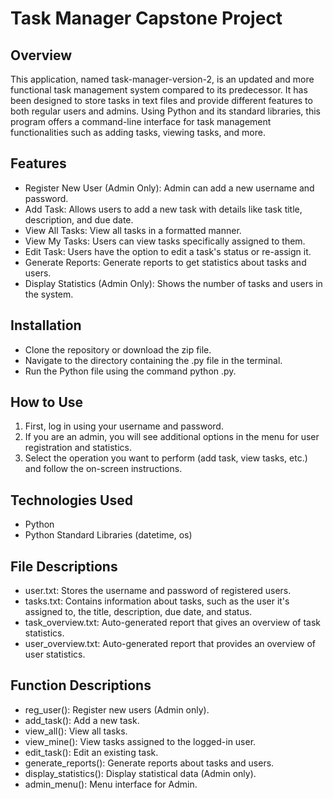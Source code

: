 # Task Manager Capstone Project

## Overview
This application, named task-manager-version-2, is an updated and more functional task management system compared to its predecessor. It has been designed to store tasks in text files and provide different features to both regular users and admins. Using Python and its standard libraries, this program offers a command-line interface for task management functionalities such as adding tasks, viewing tasks, and more.

## Features
- Register New User (Admin Only): Admin can add a new username and password.
- Add Task: Allows users to add a new task with details like task title, description, and due date.
- View All Tasks: View all tasks in a formatted manner.
- View My Tasks: Users can view tasks specifically assigned to them.
- Edit Task: Users have the option to edit a task's status or re-assign it.
- Generate Reports: Generate reports to get statistics about tasks and users.
- Display Statistics (Admin Only): Shows the number of tasks and users in the system.

## Installation
- Clone the repository or download the zip file.
- Navigate to the directory containing the .py file in the terminal.
- Run the Python file using the command python <filename>.py.
  
## How to Use
1. First, log in using your username and password.
2. If you are an admin, you will see additional options in the menu for user registration and statistics.
3. Select the operation you want to perform (add task, view tasks, etc.) and follow the on-screen instructions.

## Technologies Used
- Python
- Python Standard Libraries (datetime, os)

## File Descriptions
- user.txt: Stores the username and password of registered users.
- tasks.txt: Contains information about tasks, such as the user it's assigned to, the title, description, due date, and status.
- task_overview.txt: Auto-generated report that gives an overview of task statistics.
- user_overview.txt: Auto-generated report that provides an overview of user statistics.

## Function Descriptions
- reg_user(): Register new users (Admin only).
- add_task(): Add a new task.
- view_all(): View all tasks.
- view_mine(): View tasks assigned to the logged-in user.
- edit_task(): Edit an existing task.
- generate_reports(): Generate reports about tasks and users.
- display_statistics(): Display statistical data (Admin only).
- admin_menu(): Menu interface for Admin.
